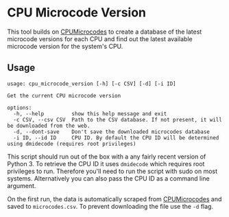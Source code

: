 # CPU Microcode Version

This tool builds on [CPUMicrocodes](https://github.com/platomav/CPUMicrocodes) to create a database of the latest microcode versions for each CPU and find out the latest available microcode version for the system's CPU.

## Usage

```
usage: cpu_microcode_version [-h] [-c CSV] [-d] [-i ID]

Get the current CPU microcode version

options:
  -h, --help         show this help message and exit
  -c CSV, --csv CSV  Path to the CSV database. If not present, it will be downloaded from the web.
  -d, --dont-save    Don't save the downloaded microcodes database
  -i ID, --id ID     CPU ID. By default the CPU ID will be determined using dmidecode (requires root privileges)
```

This script should run out of the box with a any fairly recent version of Python 3. To retrieve the CPU ID it uses `dmidecode` which requires root privileges to run. Therefore you'll need to run the script with sudo on most systems. Alternatively you can also pass the CPU ID as a command line argument.

On the first run, the data is automatically scraped from [CPUMicrocodes](https://github.com/platomav/CPUMicrocodes) and saved to `microcodes.csv`. To prevent downloading the file use the `-d` flag.
